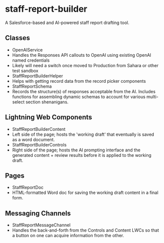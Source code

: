 # staff-report-builder
A Salesforce-based and AI-powered staff report drafting tool. 

## Classes
- OpenAIService
-   Handles the Responses API callouts to OpenAI using existing OpenAI named credentials
-   Likely will need a switch once moved to Production from Sahara or other test sandbox
- StaffReportBuilderHelper
-   Helps with getting record data from the record picker components
- StaffReportSchema
-   Records the structure(s) of responses acceptable from the AI. Includes functions for assembling dynamic schemas to account for various multi-select section shenanigans. 
## Lightning Web Components
- StaffReportBuilderContent
-   Left side of the page; hosts the 'working draft' that eventually is saved as a word document. 
- StaffReportBuilderControls
-   Right side of the page; hosts the AI prompting interface and the generated content + review results before it is applied to the working draft. 
## Pages
- StaffReportDoc
-   HTML-formatted Word doc for saving the working draft content in a final form. 
## Messaging Channels
- StaffReportMessageChannel
-   Handles the back-and-forth from the Controls and Content LWCs so that a button on one can acquire information from the other. 
